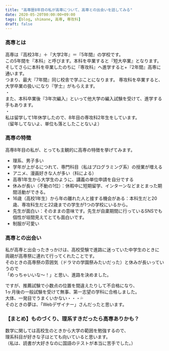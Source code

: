 ```yaml
---
title: "高専歴8年目の私が高専について、高専との出会いを話してみる"
date: 2020-05-20T00:00:00+09:00
tags: [blog, shimane, 高専, 専攻科]
draft: false
---
```


### 高専とは
高専は『高校3年』＋『大学2年』＝『5年間』の学校です。  
この5年間を『本科』と呼びます。本科を卒業すると『短大卒業』となります。  
そしてさらに本科を卒業したのちに『専攻科』へ進学すると+『2年間』高専に通います。  
つまり、最大『7年間』同じ校舎で学ぶことになります。 
専攻科を卒業すると、大学卒業の扱いになり『学士』がもらえます。  
・    
また、本科卒業後『3年次編入』といって他大学の編入試験を受けて、進学する手もあります。  
・  
私は留学して1年休学したので、8年目の専攻科2年生をしています。  
（留年してないよ、単位も落としたことないよ）

### 高専の特徴
高専8年目の私が、とっても主観的に高専の特徴を挙げてみます。  
- 理系、男子多い
- 学年が上がるにつれて、専門科目（私はプログラミング系）の授業が増える
- アニメ、漫画好きな人が多い（科による）
- 高専1年生から大学生のように、講義の単位申請を自分でする
- 休みが長い（不動の1位）：休暇中に短期留学、インターンなどまとまった期間活動ができる。
- 16歳（高校1年生）から年の離れた人と接する機会がある：本科生だと20歳、専攻科生だと22歳までの学生が1つの学校にいるから。
- 先生が面白い：そのままの意味です。先生が自粛期間に行っているSNSでも個性が垣間見えてとても面白いです。
- 制服が可愛い

### 高専との出会い
私が高専と出会ったきっかけは、高校受験で進路に迷っていた中学生のときに  
両親が高専祭に連れて行ってくれたことです。  
そのときの高専祭の雰囲気（ドラマの学園祭みたいだった）と休みが長いっていうので  
「めっちゃいいな～！」と思い、進路を決めました。  

ですが、推薦試験で小数点の位置を間違えたりして不合格になり、  
1ヶ月後の一般試験を受けて無事、第一志望の学科に合格しました。  
大体、一発目でうまくいかない・・・💦  
そのときの夢は、「Webデザイナー」さんだったと思います。

### 【まとめ】ものづくり、理系すきだったら高専ありかも？
数学に関しては高校生のときから大学の範囲を勉強するので、  
理系科目が好きな子はとても向いていると思います。  
（私は、読書が大好きなのに国語のテストが本当に苦手でした。） 
